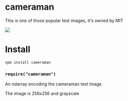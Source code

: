 cameraman
====

This is one of those popular test images, it's owned by MIT

<img src="https://raw.github.com/antimatter15/cameraman/master/cameraman.png">

Install
=======

    npm install cameraman

### `require("cameraman")`

An ndarray encoding the cameraman test image.

The image is 256x256 and grayscale
